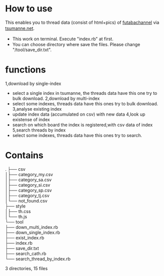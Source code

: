 # How to use
This enables you to thread data (consist of html+pics) of [futabachannel](https://www.2chan.net/) via [tsumanne.net](https://tsumanne.net/).　　
- This work on terminal. Execute "index.rb" at first.　　
- You can choose directory where save the files. Please change "/tool/save_dir.txt".
# functions
1,download by single-index
- select a single index in tsumanne, the threads data have this one try to bulk download.
2,download by multi-index
- select some indexes, threads data have this ones try to bulk download.
3,analyse existing index
- update index data (accumulated on csv) with new data
4,look up existense of index
- search on which board the index is registered,with csv data of index
5,search threads by index
- select some indexes, threads data have this ones try to search.
# Contains
.
├── csv  
│├── category_my.csv  
│├── category_sa.csv  
│├── category_si.csv  
│├── category_sp.csv  
│├── category_tj.csv  
│└── not_found.csv  
├── style  
│├── th.css  
│└── th.js  
└── tool  
 ├── down_multi_index.rb  
 ├── down_single_index.rb  
 ├── exist_index.rb  
 ├── index.rb  
 ├── save_dir.txt  
 ├── search_cath.rb  
 └── search_thread_by_index.rb  
  
3 directories, 15 files  
